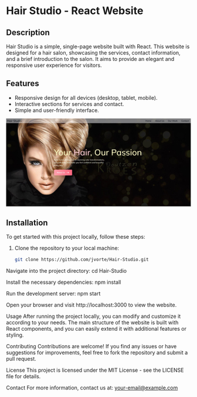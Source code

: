 

# Hair Studio - React Website

## Description

Hair Studio is a simple, single-page website built with React. This website is designed for a hair salon, showcasing the services, contact information, and a brief introduction to the salon. It aims to provide an elegant and responsive user experience for visitors.

## Features

- Responsive design for all devices (desktop, tablet, mobile).
- Interactive sections for services and contact.
- Simple and user-friendly interface.

![Hair Studio Website](./src/assets/imageSite.JPG)



## Installation

To get started with this project locally, follow these steps:

1. Clone the repository to your local machine:

   ```bash
   git clone https://github.com/jvorte/Hair-Studio.git


Navigate into the project directory:
cd Hair-Studio

Install the necessary dependencies:
npm install

Run the development server:
npm start


Open your browser and visit http://localhost:3000 to view the website.

Usage
After running the project locally, you can modify and customize it according to your needs. The main structure of the website is built with React components, and you can easily extend it with additional features or styling.

Contributing
Contributions are welcome! If you find any issues or have suggestions for improvements, feel free to fork the repository and submit a pull request.

License
This project is licensed under the MIT License - see the LICENSE file for details.

Contact
For more information, contact us at: your-email@example.com

